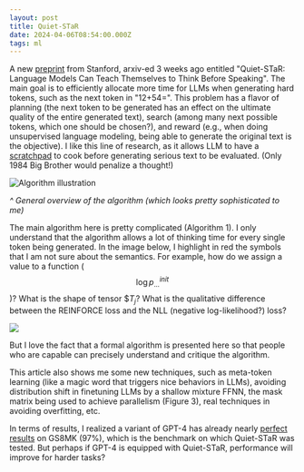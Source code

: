 ```yaml
---
layout: post
title: Quiet-STaR
date: 2024-04-06T08:54:00.000Z
tags: ml
---
```

A new [preprint](http://arxiv.org/abs/2403.09629) from Stanford, arxiv-ed 3 weeks ago entitled "Quiet-STaR: Language Models Can Teach Themselves to Think Before Speaking". The main goal is to efficiently allocate more time for LLMs when generating hard tokens, such as the next token in "12+54=". This problem has a flavor of planning (the next token to be generated has an effect on the ultimate quality of the entire generated text), search (among many next possible tokens, which one should be chosen?), and reward (e.g., when doing unsupervised language modeling, being able to generate the original text is the objective). I like this line of research, as it allows LLM to have a [scratchpad](<{%post_url 2024-01-21-chain-of-thought%}>) to cook before generating serious text to be evaluated. (Only 1984 Big Brother would penalize a thought!)

![](/assets/uploads/screenshot-2024-04-06-at-8.57.50 am.png "Algorithm illustration")

*^ General overview of the algorithm (which looks pretty sophisticated to me)*

The main algorithm here is pretty complicated (Algorithm 1). I only understand that the algorithm allows a lot of thinking time for every single token being generated. In the image below, I highlight in red the symbols that I am not sure about the semantics. For example, how do we assign a value to a function ($$\log p^{init}_{...}$$)? What is the shape of tensor $$T_j$? What is the qualitative difference between the REINFORCE loss and the NLL (negative log-likelihood?) loss?

![](/assets/uploads/screenshot-2024-04-06-at-2.15.45 pm.png)

But I love the fact that a formal algorithm is presented here so that people who are capable can precisely understand and critique the algorithm.

This article also shows me some new techniques, such as meta-token learning (like a magic word that triggers nice behaviors in LLMs), avoiding distribution shift in finetuning LLMs by a shallow mixture FFNN, the mask matrix being used to achieve parallelism (Figure 3), real techniques in avoiding overfitting, etc.

In terms of results, I realized a variant of GPT-4 has already nearly [perfect results](https://paperswithcode.com/sota/arithmetic-reasoning-on-gsm8k) on GS8MK (97%), which is the benchmark on which Quiet-STaR was tested. But perhaps if GPT-4 is equipped with Quiet-STaR, performance will improve for harder tasks?
